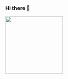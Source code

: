 ### Hi there 👋

<img height="180em" src="https://github-readme-stats-eight-theta.vercel.app/api?username=louelkadi&show_icons=true&theme=vision-friendly-dark&include_all_commits=true&count_private=true"/>
<!--
**louelkadi/louelkadi** is a ✨ _special_ ✨ repository because its `README.md` (this file) appears on your GitHub profile.

Here are some ideas to get you started:

- 🔭 I’m currently working on ...
- 🌱 I’m currently learning ...
- 👯 I’m looking to collaborate on ...
- 🤔 I’m looking for help with ...
- 💬 Ask me about ...
- 📫 How to reach me: ...
- 😄 Pronouns: ...
- ⚡ Fun fact: ...
-->

